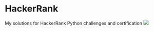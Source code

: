 # HackerRank
My solutions for HackerRank Python challenges and certification
![](https://github.com/MarkVoitov/images/blob/main/hackerrank_python%202022.png)
